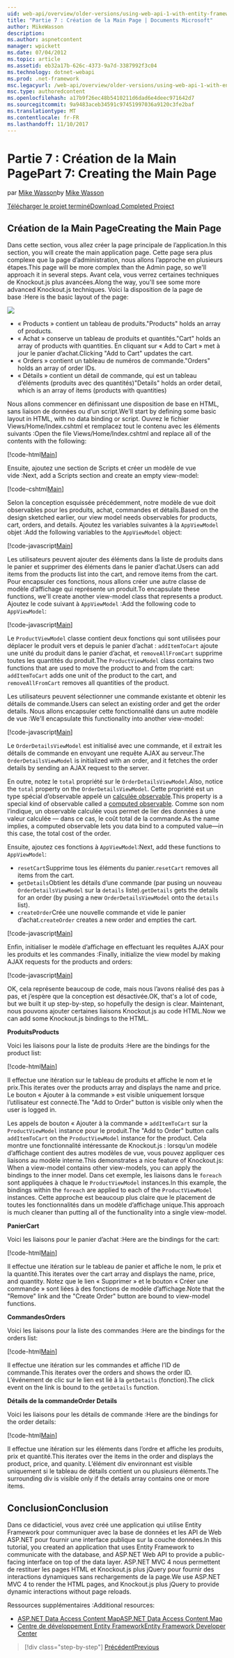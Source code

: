 ```yaml
---
uid: web-api/overview/older-versions/using-web-api-1-with-entity-framework-5/using-web-api-with-entity-framework-part-7
title: "Partie 7 : Création de la Main Page | Documents Microsoft"
author: MikeWasson
description: 
ms.author: aspnetcontent
manager: wpickett
ms.date: 07/04/2012
ms.topic: article
ms.assetid: eb32a17b-626c-4373-9a7d-3387992f3c04
ms.technology: dotnet-webapi
ms.prod: .net-framework
msc.legacyurl: /web-api/overview/older-versions/using-web-api-1-with-entity-framework-5/using-web-api-with-entity-framework-part-7
msc.type: authoredcontent
ms.openlocfilehash: a17b9f26ec48b5410211d6dad6e4deec971642d7
ms.sourcegitcommit: 9a9483aceb34591c97451997036a9120c3fe2baf
ms.translationtype: MT
ms.contentlocale: fr-FR
ms.lasthandoff: 11/10/2017
---
```

<a name="part-7-creating-the-main-page"></a><span data-ttu-id="65892-102">Partie 7 : Création de la Main Page</span><span class="sxs-lookup"><span data-stu-id="65892-102">Part 7: Creating the Main Page</span></span>
====================
<span data-ttu-id="65892-103">par [Mike Wasson](https://github.com/MikeWasson)</span><span class="sxs-lookup"><span data-stu-id="65892-103">by [Mike Wasson](https://github.com/MikeWasson)</span></span>

[<span data-ttu-id="65892-104">Télécharger le projet terminé</span><span class="sxs-lookup"><span data-stu-id="65892-104">Download Completed Project</span></span>](http://code.msdn.microsoft.com/ASP-NET-Web-API-with-afa30545)

## <a name="creating-the-main-page"></a><span data-ttu-id="65892-105">Création de la Main Page</span><span class="sxs-lookup"><span data-stu-id="65892-105">Creating the Main Page</span></span>

<span data-ttu-id="65892-106">Dans cette section, vous allez créer la page principale de l’application.</span><span class="sxs-lookup"><span data-stu-id="65892-106">In this section, you will create the main application page.</span></span> <span data-ttu-id="65892-107">Cette page sera plus complexe que la page d’administration, nous allons l’approche en plusieurs étapes.</span><span class="sxs-lookup"><span data-stu-id="65892-107">This page will be more complex than the Admin page, so we'll approach it in several steps.</span></span> <span data-ttu-id="65892-108">Avant cela, vous verrez certaines techniques de Knockout.js plus avancées.</span><span class="sxs-lookup"><span data-stu-id="65892-108">Along the way, you'll see some more advanced Knockout.js techniques.</span></span> <span data-ttu-id="65892-109">Voici la disposition de la page de base :</span><span class="sxs-lookup"><span data-stu-id="65892-109">Here is the basic layout of the page:</span></span>

![](using-web-api-with-entity-framework-part-7/_static/image1.png)

- <span data-ttu-id="65892-110">« Products » contient un tableau de produits.</span><span class="sxs-lookup"><span data-stu-id="65892-110">"Products" holds an array of products.</span></span>
- <span data-ttu-id="65892-111">« Achat » conserve un tableau de produits et quantités.</span><span class="sxs-lookup"><span data-stu-id="65892-111">"Cart" holds an array of products with quantities.</span></span> <span data-ttu-id="65892-112">En cliquant sur « Add to Cart » met à jour le panier d’achat.</span><span class="sxs-lookup"><span data-stu-id="65892-112">Clicking "Add to Cart" updates the cart.</span></span>
- <span data-ttu-id="65892-113">« Orders » contient un tableau de numéros de commande.</span><span class="sxs-lookup"><span data-stu-id="65892-113">"Orders" holds an array of order IDs.</span></span>
- <span data-ttu-id="65892-114">« Détails » contient un détail de commande, qui est un tableau d’éléments (produits avec des quantités)</span><span class="sxs-lookup"><span data-stu-id="65892-114">"Details" holds an order detail, which is an array of items (products with quantities)</span></span>

<span data-ttu-id="65892-115">Nous allons commencer en définissant une disposition de base en HTML, sans liaison de données ou d’un script.</span><span class="sxs-lookup"><span data-stu-id="65892-115">We'll start by defining some basic layout in HTML, with no data binding or script.</span></span> <span data-ttu-id="65892-116">Ouvrez le fichier Views/Home/Index.cshtml et remplacez tout le contenu avec les éléments suivants :</span><span class="sxs-lookup"><span data-stu-id="65892-116">Open the file Views/Home/Index.cshtml and replace all of the contents with the following:</span></span>

[!code-html[Main](using-web-api-with-entity-framework-part-7/samples/sample1.html)]

<span data-ttu-id="65892-117">Ensuite, ajoutez une section de Scripts et créer un modèle de vue vide :</span><span class="sxs-lookup"><span data-stu-id="65892-117">Next, add a Scripts section and create an empty view-model:</span></span>

[!code-cshtml[Main](using-web-api-with-entity-framework-part-7/samples/sample2.cshtml)]

<span data-ttu-id="65892-118">Selon la conception esquissée précédemment, notre modèle de vue doit observables pour les produits, achat, commandes et détails.</span><span class="sxs-lookup"><span data-stu-id="65892-118">Based on the design sketched earlier, our view model needs observables for products, cart, orders, and details.</span></span> <span data-ttu-id="65892-119">Ajoutez les variables suivantes à la `AppViewModel` objet :</span><span class="sxs-lookup"><span data-stu-id="65892-119">Add the following variables to the `AppViewModel` object:</span></span>

[!code-javascript[Main](using-web-api-with-entity-framework-part-7/samples/sample3.js)]

<span data-ttu-id="65892-120">Les utilisateurs peuvent ajouter des éléments dans la liste de produits dans le panier et supprimer des éléments dans le panier d’achat.</span><span class="sxs-lookup"><span data-stu-id="65892-120">Users can add items from the products list into the cart, and remove items from the cart.</span></span> <span data-ttu-id="65892-121">Pour encapsuler ces fonctions, nous allons créer une autre classe de modèle d’affichage qui représente un produit.</span><span class="sxs-lookup"><span data-stu-id="65892-121">To encapsulate these functions, we'll create another view-model class that represents a product.</span></span> <span data-ttu-id="65892-122">Ajoutez le code suivant à `AppViewModel` :</span><span class="sxs-lookup"><span data-stu-id="65892-122">Add the following code to `AppViewModel`:</span></span>

[!code-javascript[Main](using-web-api-with-entity-framework-part-7/samples/sample4.js?highlight=4)]

<span data-ttu-id="65892-123">Le `ProductViewModel` classe contient deux fonctions qui sont utilisées pour déplacer le produit vers et depuis le panier d’achat : `addItemToCart` ajoute une unité du produit dans le panier d’achat, et `removeAllFromCart` supprime toutes les quantités du produit.</span><span class="sxs-lookup"><span data-stu-id="65892-123">The `ProductViewModel` class contains two functions that are used to move the product to and from the cart: `addItemToCart` adds one unit of the product to the cart, and `removeAllFromCart` removes all quantities of the product.</span></span>

<span data-ttu-id="65892-124">Les utilisateurs peuvent sélectionner une commande existante et obtenir les détails de commande.</span><span class="sxs-lookup"><span data-stu-id="65892-124">Users can select an existing order and get the order details.</span></span> <span data-ttu-id="65892-125">Nous allons encapsuler cette fonctionnalité dans un autre modèle de vue :</span><span class="sxs-lookup"><span data-stu-id="65892-125">We'll encapsulate this functionality into another view-model:</span></span>

[!code-javascript[Main](using-web-api-with-entity-framework-part-7/samples/sample5.js?highlight=4)]

<span data-ttu-id="65892-126">Le `OrderDetailsViewModel` est initialisé avec une commande, et il extrait les détails de commande en envoyant une requête AJAX au serveur.</span><span class="sxs-lookup"><span data-stu-id="65892-126">The `OrderDetailsViewModel` is initialized with an order, and it fetches the order details by sending an AJAX request to the server.</span></span>

<span data-ttu-id="65892-127">En outre, notez le `total` propriété sur le `OrderDetailsViewModel`.</span><span class="sxs-lookup"><span data-stu-id="65892-127">Also, notice the `total` property on the `OrderDetailsViewModel`.</span></span> <span data-ttu-id="65892-128">Cette propriété est un type spécial d’observable appelé un [calculée observable](http://knockoutjs.com/documentation/computedObservables.html).</span><span class="sxs-lookup"><span data-stu-id="65892-128">This property is a special kind of observable called a [computed observable](http://knockoutjs.com/documentation/computedObservables.html).</span></span> <span data-ttu-id="65892-129">Comme son nom l’indique, un observable calculée vous permet de lier des données à une valeur calculée &#8212; dans ce cas, le coût total de la commande.</span><span class="sxs-lookup"><span data-stu-id="65892-129">As the name implies, a computed observable lets you data bind to a computed value&#8212;in this case, the total cost of the order.</span></span>

<span data-ttu-id="65892-130">Ensuite, ajoutez ces fonctions à `AppViewModel`:</span><span class="sxs-lookup"><span data-stu-id="65892-130">Next, add these functions to `AppViewModel`:</span></span>

- <span data-ttu-id="65892-131">`resetCart`Supprime tous les éléments du panier.</span><span class="sxs-lookup"><span data-stu-id="65892-131">`resetCart` removes all items from the cart.</span></span>
- <span data-ttu-id="65892-132">`getDetails`Obtient les détails d’une commande (par pusing un nouveau `OrderDetailsViewModel` sur la `details` liste).</span><span class="sxs-lookup"><span data-stu-id="65892-132">`getDetails` gets the details for an order (by pusing a new `OrderDetailsViewModel` onto the `details` list).</span></span>
- <span data-ttu-id="65892-133">`createOrder`Crée une nouvelle commande et vide le panier d’achat.</span><span class="sxs-lookup"><span data-stu-id="65892-133">`createOrder` creates a new order and empties the cart.</span></span>


[!code-javascript[Main](using-web-api-with-entity-framework-part-7/samples/sample6.js?highlight=4)]

<span data-ttu-id="65892-134">Enfin, initialiser le modèle d’affichage en effectuant les requêtes AJAX pour les produits et les commandes :</span><span class="sxs-lookup"><span data-stu-id="65892-134">Finally, initialize the view model by making AJAX requests for the products and orders:</span></span>

[!code-javascript[Main](using-web-api-with-entity-framework-part-7/samples/sample7.js)]

<span data-ttu-id="65892-135">OK, cela représente beaucoup de code, mais nous l’avons réalisé des pas à pas, et j’espère que la conception est désactivée.</span><span class="sxs-lookup"><span data-stu-id="65892-135">OK, that's a lot of code, but we built it up step-by-step, so hopefully the design is clear.</span></span> <span data-ttu-id="65892-136">Maintenant, nous pouvons ajouter certaines liaisons Knockout.js au code HTML.</span><span class="sxs-lookup"><span data-stu-id="65892-136">Now we can add some Knockout.js bindings to the HTML.</span></span>

<span data-ttu-id="65892-137">**Produits**</span><span class="sxs-lookup"><span data-stu-id="65892-137">**Products**</span></span>

<span data-ttu-id="65892-138">Voici les liaisons pour la liste de produits :</span><span class="sxs-lookup"><span data-stu-id="65892-138">Here are the bindings for the product list:</span></span>

[!code-html[Main](using-web-api-with-entity-framework-part-7/samples/sample8.html)]

<span data-ttu-id="65892-139">Il effectue une itération sur le tableau de produits et affiche le nom et le prix.</span><span class="sxs-lookup"><span data-stu-id="65892-139">This iterates over the products array and displays the name and price.</span></span> <span data-ttu-id="65892-140">Le bouton « Ajouter à la commande » est visible uniquement lorsque l’utilisateur est connecté.</span><span class="sxs-lookup"><span data-stu-id="65892-140">The "Add to Order" button is visible only when the user is logged in.</span></span>

<span data-ttu-id="65892-141">Les appels de bouton « Ajouter à la commande » `addItemToCart` sur la `ProductViewModel` instance pour le produit.</span><span class="sxs-lookup"><span data-stu-id="65892-141">The "Add to Order" button calls `addItemToCart` on the `ProductViewModel` instance for the product.</span></span> <span data-ttu-id="65892-142">Cela montre une fonctionnalité intéressante de Knockout.js : lorsqu’un modèle d’affichage contient des autres modèles de vue, vous pouvez appliquer ces liaisons au modèle interne.</span><span class="sxs-lookup"><span data-stu-id="65892-142">This demonstrates a nice feature of Knockout.js: When a view-model contains other view-models, you can apply the bindings to the inner model.</span></span> <span data-ttu-id="65892-143">Dans cet exemple, les liaisons dans le `foreach` sont appliquées à chaque le `ProductViewModel` instances.</span><span class="sxs-lookup"><span data-stu-id="65892-143">In this example, the bindings within the `foreach` are applied to each of the `ProductViewModel` instances.</span></span> <span data-ttu-id="65892-144">Cette approche est beaucoup plus claire que le placement de toutes les fonctionnalités dans un modèle d’affichage unique.</span><span class="sxs-lookup"><span data-stu-id="65892-144">This approach is much cleaner than putting all of the functionality into a single view-model.</span></span>

<span data-ttu-id="65892-145">**Panier**</span><span class="sxs-lookup"><span data-stu-id="65892-145">**Cart**</span></span>

<span data-ttu-id="65892-146">Voici les liaisons pour le panier d’achat :</span><span class="sxs-lookup"><span data-stu-id="65892-146">Here are the bindings for the cart:</span></span>

[!code-html[Main](using-web-api-with-entity-framework-part-7/samples/sample9.html)]

<span data-ttu-id="65892-147">Il effectue une itération sur le tableau de panier et affiche le nom, le prix et la quantité.</span><span class="sxs-lookup"><span data-stu-id="65892-147">This iterates over the cart array and displays the name, price, and quantity.</span></span> <span data-ttu-id="65892-148">Notez que le lien « Supprimer » et le bouton « Créer une commande » sont liées à des fonctions de modèle d’affichage.</span><span class="sxs-lookup"><span data-stu-id="65892-148">Note that the "Remove" link and the "Create Order" button are bound to view-model functions.</span></span>

<span data-ttu-id="65892-149">**Commandes**</span><span class="sxs-lookup"><span data-stu-id="65892-149">**Orders**</span></span>

<span data-ttu-id="65892-150">Voici les liaisons pour la liste des commandes :</span><span class="sxs-lookup"><span data-stu-id="65892-150">Here are the bindings for the orders list:</span></span>

[!code-html[Main](using-web-api-with-entity-framework-part-7/samples/sample10.html)]

<span data-ttu-id="65892-151">Il effectue une itération sur les commandes et affiche l’ID de commande.</span><span class="sxs-lookup"><span data-stu-id="65892-151">This iterates over the orders and shows the order ID.</span></span> <span data-ttu-id="65892-152">L’événement de clic sur le lien est lié à la `getDetails` (fonction).</span><span class="sxs-lookup"><span data-stu-id="65892-152">The click event on the link is bound to the `getDetails` function.</span></span>

<span data-ttu-id="65892-153">**Détails de la commande**</span><span class="sxs-lookup"><span data-stu-id="65892-153">**Order Details**</span></span>

<span data-ttu-id="65892-154">Voici les liaisons pour les détails de commande :</span><span class="sxs-lookup"><span data-stu-id="65892-154">Here are the bindings for the order details:</span></span>

[!code-html[Main](using-web-api-with-entity-framework-part-7/samples/sample11.html)]

<span data-ttu-id="65892-155">Il effectue une itération sur les éléments dans l’ordre et affiche les produits, prix et quantité.</span><span class="sxs-lookup"><span data-stu-id="65892-155">This iterates over the items in the order and displays the product, price, and quanity.</span></span> <span data-ttu-id="65892-156">L’élément div environnant est visible uniquement si le tableau de détails contient un ou plusieurs éléments.</span><span class="sxs-lookup"><span data-stu-id="65892-156">The surrounding div is visible only if the details array contains one or more items.</span></span>

## <a name="conclusion"></a><span data-ttu-id="65892-157">Conclusion</span><span class="sxs-lookup"><span data-stu-id="65892-157">Conclusion</span></span>

<span data-ttu-id="65892-158">Dans ce didacticiel, vous avez créé une application qui utilise Entity Framework pour communiquer avec la base de données et les API de Web ASP.NET pour fournir une interface publique sur la couche données.</span><span class="sxs-lookup"><span data-stu-id="65892-158">In this tutorial, you created an application that uses Entity Framework to communicate with the database, and ASP.NET Web API to provide a public-facing interface on top of the data layer.</span></span> <span data-ttu-id="65892-159">ASP.NET MVC 4 nous permettent de restituer les pages HTML et Knockout.js plus jQuery pour fournir des interactions dynamiques sans rechargements de la page.</span><span class="sxs-lookup"><span data-stu-id="65892-159">We use ASP.NET MVC 4 to render the HTML pages, and Knockout.js plus jQuery to provide dynamic interactions without page reloads.</span></span>

<span data-ttu-id="65892-160">Ressources supplémentaires :</span><span class="sxs-lookup"><span data-stu-id="65892-160">Additional resources:</span></span>

- [<span data-ttu-id="65892-161">ASP.NET Data Access Content Map</span><span class="sxs-lookup"><span data-stu-id="65892-161">ASP.NET Data Access Content Map</span></span>](https://msdn.microsoft.com/en-us/library/6759sth4.aspx)
- [<span data-ttu-id="65892-162">Centre de développement Entity Framework</span><span class="sxs-lookup"><span data-stu-id="65892-162">Entity Framework Developer Center</span></span>](https://msdn.microsoft.com/en-US/data/ef)

>[!div class="step-by-step"]
[<span data-ttu-id="65892-163">Précédent</span><span class="sxs-lookup"><span data-stu-id="65892-163">Previous</span></span>](using-web-api-with-entity-framework-part-6.md)
